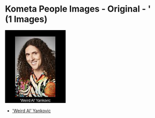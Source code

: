 # Kometa People Images - Original - ' (1 Images)
![Grid](grid.jpg)

* ['Weird Al' Yankovic](https://raw.githubusercontent.com/Kometa-Team/People-Images/master/'/Images/%27Weird%20Al%27%20Yankovic.jpg)